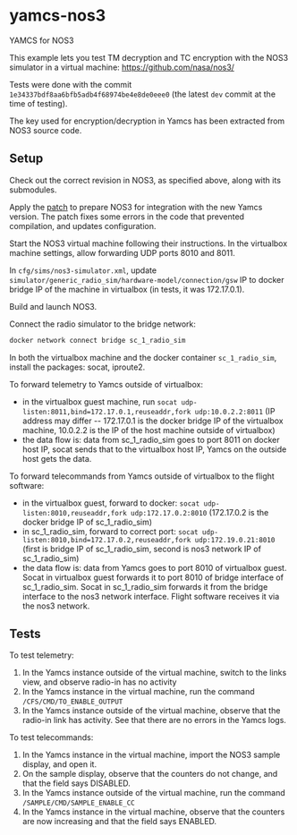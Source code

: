 # yamcs-nos3
YAMCS for NOS3

This example lets you test TM decryption and TC encryption with the NOS3 simulator in a virtual machine: https://github.com/nasa/nos3/

Tests were done with the commit `1e34337bdf8aa6bfb5adb4f68974be4e8de0eee0` (the latest `dev` commit at the time of testing).

The key used for encryption/decryption in Yamcs has been extracted from NOS3 source code.

## Setup
Check out the correct revision in NOS3, as specified above, along with its submodules.

Apply the [patch](./nos3-yamcs.patch) to prepare NOS3 for integration with the new Yamcs version.
The patch fixes some errors in the code that prevented compilation, and updates configuration.

Start the NOS3 virtual machine following their instructions.
In the virtualbox machine settings, allow forwarding UDP ports 8010 and 8011.

In `cfg/sims/nos3-simulator.xml`, update `simulator/generic_radio_sim/hardware-model/connection/gsw` IP to docker bridge IP of the machine in virtualbox (in tests, it was 172.17.0.1).

Build and launch NOS3.

Connect the radio simulator to the bridge network:

```sh
docker network connect bridge sc_1_radio_sim
```

In both the virtualbox machine and the docker container `sc_1_radio_sim`, install the packages: socat, iproute2.


To forward telemetry to Yamcs outside of virtualbox:
- in the virtualbox guest machine, run `socat udp-listen:8011,bind=172.17.0.1,reuseaddr,fork udp:10.0.2.2:8011` (IP address may differ -- 172.17.0.1 is the docker bridge IP of the virtualbox machine, 10.0.2.2 is the IP of the host machine outside of virtualbox)
- the data flow is: data from sc_1_radio_sim goes to port 8011 on docker host IP, socat sends that to the virtualbox host IP, Yamcs on the outside host gets the data.


To forward telecommands from Yamcs outside of virtualbox to the flight software:
- in the virtualbox guest, forward to docker: `socat udp-listen:8010,reuseaddr,fork udp:172.17.0.2:8010` (172.17.0.2 is the docker bridge IP of sc_1_radio_sim)
- in sc_1_radio_sim, forward to correct port: `socat udp-listen:8010,bind=172.17.0.2,reuseaddr,fork udp:172.19.0.21:8010` (first is bridge IP of sc_1_radio_sim, second is nos3 network IP of sc_1_radio_sim)
- the data flow is: data from Yamcs goes to port 8010 of virtualbox guest. Socat in virtualbox guest forwards it to port 8010 of bridge interface of sc_1_radio_sim. Socat in sc_1_radio_sim forwards it from the bridge interface to the nos3 network interface. Flight software receives it via the nos3 network.

## Tests
To test telemetry:
1. In the Yamcs instance outside of the virtual machine, switch to the links view, and observe radio-in has no activity
2. In the Yamcs instance in the virtual machine, run the command `/CFS/CMD/TO_ENABLE_OUTPUT`
3. In the Yamcs instance outside of the virtual machine, observe that the radio-in link has activity. See that there are no errors in the Yamcs logs.

To test telecommands:
1. In the Yamcs instance in the virtual machine, import the NOS3 sample display, and open it.
2. On the sample display, observe that the counters do not change, and that the field says DISABLED.
3. In the Yamcs instance outside of the virtual machine, run the command `/SAMPLE/CMD/SAMPLE_ENABLE_CC`
4. In the Yamcs instance in the virtual machine, observe that the counters are now increasing and that the field says ENABLED.

